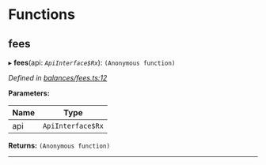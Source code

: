 

# Functions

<a id="fees"></a>

##  fees

▸ **fees**(api: *`ApiInterface$Rx`*): `(Anonymous function)`

*Defined in [balances/fees.ts:12](https://github.com/polkadot-js/api/blob/d07ed8a/packages/api-derive/src/balances/fees.ts#L12)*

**Parameters:**

| Name | Type |
| ------ | ------ |
| api | `ApiInterface$Rx` |

**Returns:** `(Anonymous function)`

___

